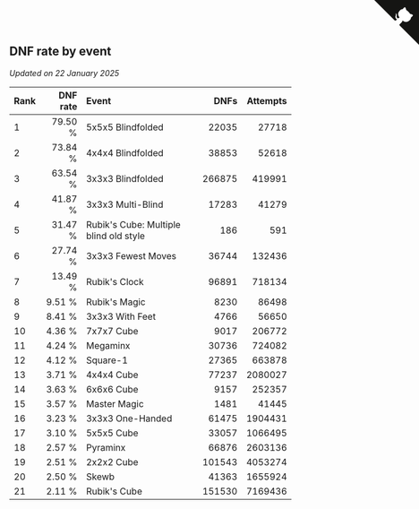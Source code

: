 ## DNF rate by event

*Updated on 22 January 2025*

| Rank | DNF rate | Event | DNFs | Attempts |
| :--- | ---: | :--- | ---: | ---: |
| 1 | 79.50 % | 5x5x5 Blindfolded | 22035 | 27718 |
| 2 | 73.84 % | 4x4x4 Blindfolded | 38853 | 52618 |
| 3 | 63.54 % | 3x3x3 Blindfolded | 266875 | 419991 |
| 4 | 41.87 % | 3x3x3 Multi-Blind | 17283 | 41279 |
| 5 | 31.47 % | Rubik's Cube: Multiple blind old style | 186 | 591 |
| 6 | 27.74 % | 3x3x3 Fewest Moves | 36744 | 132436 |
| 7 | 13.49 % | Rubik's Clock | 96891 | 718134 |
| 8 | 9.51 % | Rubik's Magic | 8230 | 86498 |
| 9 | 8.41 % | 3x3x3 With Feet | 4766 | 56650 |
| 10 | 4.36 % | 7x7x7 Cube | 9017 | 206772 |
| 11 | 4.24 % | Megaminx | 30736 | 724082 |
| 12 | 4.12 % | Square-1 | 27365 | 663878 |
| 13 | 3.71 % | 4x4x4 Cube | 77237 | 2080027 |
| 14 | 3.63 % | 6x6x6 Cube | 9157 | 252357 |
| 15 | 3.57 % | Master Magic | 1481 | 41445 |
| 16 | 3.23 % | 3x3x3 One-Handed | 61475 | 1904431 |
| 17 | 3.10 % | 5x5x5 Cube | 33057 | 1066495 |
| 18 | 2.57 % | Pyraminx | 66876 | 2603136 |
| 19 | 2.51 % | 2x2x2 Cube | 101543 | 4053274 |
| 20 | 2.50 % | Skewb | 41363 | 1655924 |
| 21 | 2.11 % | Rubik's Cube | 151530 | 7169436 |


<a href="https://github.com/JustinTimeCuber/wca_statistics" class="github-corner" aria-label="View source on Github"><svg width="80" height="80" viewBox="0 0 250 250" style="fill:#151513; color:#fff; position: absolute; top: 0; border: 0; right: 0;" aria-hidden="true"><path d="M0,0 L115,115 L130,115 L142,142 L250,250 L250,0 Z"></path><path d="M128.3,109.0 C113.8,99.7 119.0,89.6 119.0,89.6 C122.0,82.7 120.5,78.6 120.5,78.6 C119.2,72.0 123.4,76.3 123.4,76.3 C127.3,80.9 125.5,87.3 125.5,87.3 C122.9,97.6 130.6,101.9 134.4,103.2" fill="currentColor" style="transform-origin: 130px 106px;" class="octo-arm"></path><path d="M115.0,115.0 C114.9,115.1 118.7,116.5 119.8,115.4 L133.7,101.6 C136.9,99.2 139.9,98.4 142.2,98.6 C133.8,88.0 127.5,74.4 143.8,58.0 C148.5,53.4 154.0,51.2 159.7,51.0 C160.3,49.4 163.2,43.6 171.4,40.1 C171.4,40.1 176.1,42.5 178.8,56.2 C183.1,58.6 187.2,61.8 190.9,65.4 C194.5,69.0 197.7,73.2 200.1,77.6 C213.8,80.2 216.3,84.9 216.3,84.9 C212.7,93.1 206.9,96.0 205.4,96.6 C205.1,102.4 203.0,107.8 198.3,112.5 C181.9,128.9 168.3,122.5 157.7,114.1 C157.9,116.9 156.7,120.9 152.7,124.9 L141.0,136.5 C139.8,137.7 141.6,141.9 141.8,141.8 Z" fill="currentColor" class="octo-body"></path></svg></a><style>.github-corner:hover .octo-arm{animation:octocat-wave 560ms ease-in-out}@keyframes octocat-wave{0%,100%{transform:rotate(0)}20%,60%{transform:rotate(-25deg)}40%,80%{transform:rotate(10deg)}}@media (max-width:500px){.github-corner:hover .octo-arm{animation:none}.github-corner .octo-arm{animation:octocat-wave 560ms ease-in-out}}</style>
